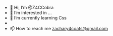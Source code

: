 - 👋 Hi, I’m @Z4CCobra
- 👀 I’m interested in ...
- 🌱 I’m currently learning Css
- 
- 📫 How to reach me zachary4coats@gmail.com

<!---
Z4CCobra/Z4CCobra is a ✨ special ✨ repository because its `README.md` (this file) appears on your GitHub profile.
You can click the Preview link to take a look at your changes.
--->
